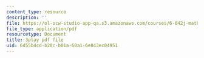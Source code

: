 ```yaml
---
content_type: resource
description: ''
file: https://ol-ocw-studio-app-qa.s3.amazonaws.com/courses/6-042j-mathematics-for-computer-science-spring-2015/6d55b4cdb20cb01a60a16e843ec04951_FkfsmwAtDdY.pdf
file_type: application/pdf
resourcetype: Document
title: 3play pdf file
uid: 6d55b4cd-b20c-b01a-60a1-6e843ec04951
---
```

